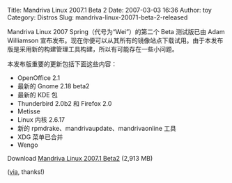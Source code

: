 Title: Mandriva Linux 2007.1 Beta 2
Date: 2007-03-03 16:36
Author: toy
Category: Distros
Slug: mandriva-linux-20071-beta-2-released

Mandriva Linux 2007 Spring（代号为“Wei”）的第二个 Beta 测试版已由 Adam
Williamson
宣布发布。现在你便可以从其所有的镜像站点下载试用。由于本发布版是采用新的构建管理工具构建，所以有可能存在一些小问题。

本发布版重要的更新包括下面这些内容：

-   OpenOffice 2.1
-   最新的 Gnome 2.18 beta2
-   最新的 KDE 包
-   Thunderbird 2.0b2 和 Firefox 2.0
-   Metisse
-   Linux 内核 2.6.17
-   新的 rpmdrake、mandrivaupdate、mandrivaonline 工具
-   XDG 菜单已合并
-   Wengo

Download [Mandriva Linux 2007.1
Beta2](ftp://mirrors.usc.edu/pub/linux/distributions/mandrakelinux/devel/iso/2007.1/mandriva-linux-2007.1-free-wei.i586.iso)
(2,913 MB)

([via](http://distrowatch.com/?newsid=04077), thanks!)
